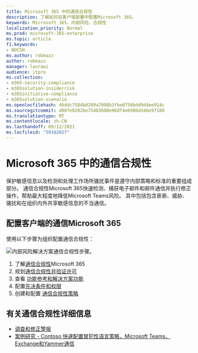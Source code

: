 ```yaml
---
title: Microsoft 365 中的通信合规性
description: 了解如何在客户端部署中配置Microsoft 365。
keywords: Microsoft 365、内部风险、合规性
localization_priority: Normal
ms.prod: microsoft-365-enterprise
ms.topic: article
f1.keywords:
- NOCSH
ms.author: robmazz
author: robmazz
manager: laurawi
audience: itpro
ms.collection:
- m365-security-compliance
- m365solution-insiderrisk
- m365initiative-compliance
- m365solution-scenario
ms.openlocfilehash: 46ddc7584b0299a7098b3fbe0758bdd9d4ee914c
ms.sourcegitcommit: d08fe0282be75483608e96df4e6986d346e97180
ms.translationtype: MT
ms.contentlocale: zh-CN
ms.lasthandoff: 09/12/2021
ms.locfileid: "59162027"
---
```

# <a name="communication-compliance-in-microsoft-365"></a>Microsoft 365 中的通信合规性

保护敏感信息以及检测和处理工作场所骚扰事件是遵守内部策略和标准的重要组成部分。 通信合规性Microsoft 365快速检测、捕获电子邮件和邮件通信并执行修正操作，帮助最大程度地降低Microsoft Teams风险。 其中包括包含亵亵、威胁、骚扰和在组织内外共享敏感信息的不当通信。

## <a name="configure-communication-compliance-for-microsoft-365"></a>配置客户端的通信Microsoft 365

使用以下步骤为组织配置通信合规性：

![内部风险解决方案通信合规性步骤。](../media/ir-solution-cc-steps.png)

1. 了解[通信合规性](communication-compliance.md)Microsoft 365
2. 规划[通信合规性](communication-compliance-plan.md)[并验证许可](communication-compliance-configure.md#subscriptions-and-licensing)
3. 查看 [功能参考和解决方案功能](communication-compliance-feature-reference.md)
4. 配置[先决条件](communication-compliance-configure.md#step-2-required-enable-the-audit-log)[和权限](communication-compliance-configure.md#step-1-required-enable-permissions-for-communication-compliance)
5. 创建和配置 [通信合规性策略](communication-compliance-configure.md#step-5-required-create-a-communication-compliance-policy)

## <a name="more-information-about-communication-compliance"></a>有关通信合规性详细信息

- [调查和修正警报](communication-compliance-investigate-remediate.md)
- [案例研究 - Contoso 快速配置冒犯性语言策略，Microsoft Teams、Exchange和Yammer通信](communication-compliance-case-study.md)